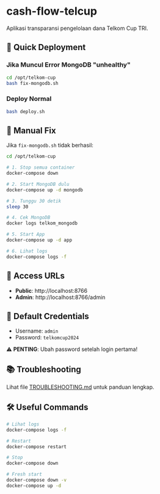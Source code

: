 # cash-flow-telcup

Aplikasi transparansi pengelolaan dana Telkom Cup TRI.

## 🚀 Quick Deployment

### Jika Muncul Error MongoDB "unhealthy"

```bash
cd /opt/telkom-cup
bash fix-mongodb.sh
```

### Deploy Normal

```bash
bash deploy.sh
```

## 🔧 Manual Fix

Jika `fix-mongodb.sh` tidak berhasil:

```bash
cd /opt/telkom-cup

# 1. Stop semua container
docker-compose down

# 2. Start MongoDB dulu
docker-compose up -d mongodb

# 3. Tunggu 30 detik
sleep 30

# 4. Cek MongoDB
docker logs telkom_mongodb

# 5. Start App
docker-compose up -d app

# 6. Lihat logs
docker-compose logs -f
```

## 📝 Access URLs

- **Public**: http://localhost:8766
- **Admin**: http://localhost:8766/admin

## 🔐 Default Credentials

- Username: `admin`
- Password: `telkomcup2024`

⚠️ **PENTING**: Ubah password setelah login pertama!

## 📚 Troubleshooting

Lihat file [TROUBLESHOOTING.md](TROUBLESHOOTING.md) untuk panduan lengkap.

## 🛠️ Useful Commands

```bash
# Lihat logs
docker-compose logs -f

# Restart
docker-compose restart

# Stop
docker-compose down

# Fresh start
docker-compose down -v
docker-compose up -d
```

